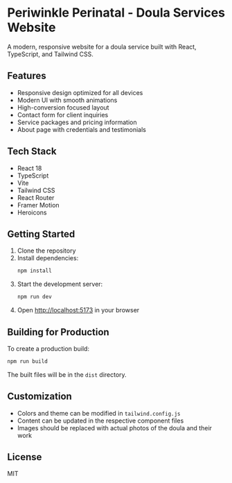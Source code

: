 # Periwinkle Perinatal - Doula Services Website

A modern, responsive website for a doula service built with React, TypeScript, and Tailwind CSS.

## Features

- Responsive design optimized for all devices
- Modern UI with smooth animations
- High-conversion focused layout
- Contact form for client inquiries
- Service packages and pricing information
- About page with credentials and testimonials

## Tech Stack

- React 18
- TypeScript
- Vite
- Tailwind CSS
- React Router
- Framer Motion
- Heroicons

## Getting Started

1. Clone the repository
2. Install dependencies:
   ```bash
   npm install
   ```
3. Start the development server:
   ```bash
   npm run dev
   ```
4. Open [http://localhost:5173](http://localhost:5173) in your browser

## Building for Production

To create a production build:

```bash
npm run build
```

The built files will be in the `dist` directory.

## Customization

- Colors and theme can be modified in `tailwind.config.js`
- Content can be updated in the respective component files
- Images should be replaced with actual photos of the doula and their work

## License

MIT
